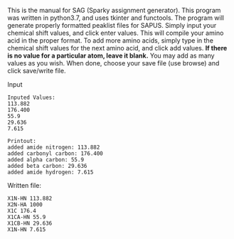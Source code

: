 This is the manual for SAG (Sparky assignment generator). This program was written in python3.7, and uses tkinter and functools. 
The program will generate properly formatted peaklist files for SAPUS. Simply input your chemical shift values, and click enter values. 
This will compile your amino acid in the proper format. To add more amino acids, simply type in the chemical shift values for the next 
amino acid, and click add values. **If there is no value for a particular atom, leave it blank.** 
You may add as many values as you wish. When done, choose your save file (use browse) and click save/write file. 

Input
```
Inputed Values:
113.882
176.400
55.9
29.636
7.615

Printout:
added amide nitrogen: 113.882
added carbonyl carbon: 176.400
added alpha carbon: 55.9
added beta carbon: 29.636
added amide hydrogen: 7.615
```

Written file:
```
X1N-HN 113.882
X2N-HA 1000
X1C 176.4
X1CA-HN 55.9
X1CB-HN 29.636
X1N-HN 7.615
```

